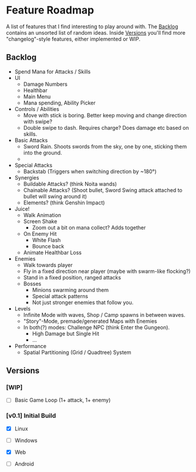 # Feature Roadmap

A list of features that I find interesting to play around with.
The [Backlog](#Backlog) contains an unsorted list of random ideas.
Inside [Versions](#Versions) you'll find more "changelog"-style features, either implemented or WIP.


## Backlog
 - Spend Mana for Attacks / Skills
 - UI
   * Damage Numbers
   * Healthbar
   * Main Menu
   * Mana spending, Ability Picker
 - Controls / Abilities
   * Move with stick is boring. Better keep moving and change direction with swipe?
   * Double swipe to dash. Requires charge? Does damage etc based on skills.
 - Basic Attacks
   * Sword Rain. Shoots swords from the sky, one by one, sticking them into the ground.
   * 
 - Special Attacks
   * Backstab (Triggers when switching direction by ~180°)
 - Synergies
   * Buildable Attacks? (think Noita wands)
   * Chainable Attacks? (Shoot bullet, Sword Swing attack attached to bullet will swing around it)
   * Elements? (think Genshin Impact)
 - Juice!
   * Walk Animation
   * Screen Shake
     - Zoom out a bit on mana collect? Adds together
   * On Enemy Hit
     - White Flash
	 - Bounce back
   * Animate Healthbar Loss
 - Enemies
   * Walk towards player
   * Fly in a fixed direction near player (maybe with swarm-like flocking?)
   * Stand in a fixed position, ranged attacks
   * Bosses
     - Minions swarming around them
	 - Special attack patterns
	 - Not just stronger enemies that follow you.
 - Levels
   * Infinite Mode with waves, Shop / Camp spawns in between waves.
   * "Story"-Mode, premade/generated Maps with Enemies
   * In both(?) modes: Challenge NPC (think Enter the Gungeon).
     - High Damage but Single Hit
	 - ...
 - Performance
   * Spatial Partitioning (Grid / Quadtree) System

## Versions

### [WIP]
 - [ ] Basic Game Loop (1+ attack, 1+ enemy)

### [v0.1] Initial Build
 - [x] Linux
 - [ ] Windows
 - [x] Web
 - [ ] Android

